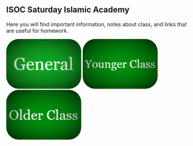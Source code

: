 ## ISOC Saturday Islamic Academy

Here you will find important information, notes about class, and links that are useful for homework. 

[![General](https://raw.githubusercontent.com/isocia/isocia.github.io/master/General.png)](https://isocia.github.io/General) [![Younger Class](https://raw.githubusercontent.com/isocia/isocia.github.io/master/Younger%20Class.png)](https://isocia.github.io/YoungerClass) [![Older Class](https://raw.githubusercontent.com/isocia/isocia.github.io/master/Older%20Class.png)](https://isocia.github.io/OlderClass)
